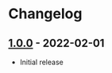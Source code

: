 # Changelog

## [1.0.0] - 2022-02-01
- Initial release 

<!---
## [Unreleased]
### Changed
- ...
--->

[1.0.0]: https://github.com/m2mtech/twig-navigation-extension/releases/tag/v1.0.0
<!---
[Unreleased]: https://github.com/m2mtech/twig-navigation-extension/compare/v1.0.0...HEAD
--->
